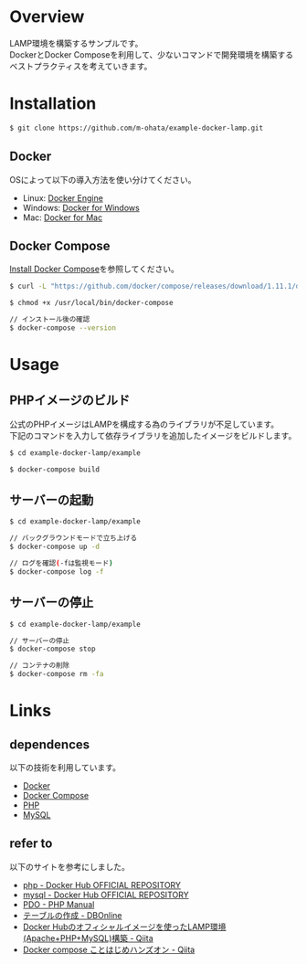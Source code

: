 # Overview

LAMP環境を構築するサンプルです。  
DockerとDocker Composeを利用して、少ないコマンドで開発環境を構築するベストプラクティスを考えていきます。

# Installation

```bash
$ git clone https://github.com/m-ohata/example-docker-lamp.git
```

## Docker

OSによって以下の導入方法を使い分けてください。

- Linux: [Docker Engine](https://docs.docker.com/engine/installation/)
- Windows: [Docker for Windows](https://docs.docker.com/docker-for-windows/install/)
- Mac: [Docker for Mac](https://docs.docker.com/docker-for-mac/install/)

## Docker Compose

[Install Docker Compose](https://docs.docker.com/compose/install/)を参照してください。

```Bash
$ curl -L "https://github.com/docker/compose/releases/download/1.11.1/docker-compose-$(uname -s)-$(uname -m)" -o /usr/local/bin/docker-compose

$ chmod +x /usr/local/bin/docker-compose

// インストール後の確認
$ docker-compose --version
```

# Usage

## PHPイメージのビルド

公式のPHPイメージはLAMPを構成する為のライブラリが不足しています。  
下記のコマンドを入力して依存ライブラリを追加したイメージをビルドします。

```Bash
$ cd example-docker-lamp/example

$ docker-compose build
```

## サーバーの起動

```Bash
$ cd example-docker-lamp/example

// バックグラウンドモードで立ち上げる
$ docker-compose up -d

// ログを確認(-fは監視モード)
$ docker-compose log -f
```

## サーバーの停止

```Bash
$ cd example-docker-lamp/example

// サーバーの停止
$ docker-compose stop

// コンテナの削除
$ docker-compose rm -fa
```

# Links

## dependences

以下の技術を利用しています。

- [Docker](https://www.docker.com/)
- [Docker Compose](https://docs.docker.com/compose/overview/)
- [PHP](http://php.net/manual/ja/index.php)
- [MySQL](https://www-jp.mysql.com/)

## refer to

以下のサイトを参考にしました。

- [php - Docker Hub OFFICIAL REPOSITORY](https://hub.docker.com/_/php/)
- [mysql - Docker Hub OFFICIAL REPOSITORY](https://hub.docker.com/_/mysql/)
- [PDO - PHP Manual](http://php.net/manual/ja/class.pdo.php)
- [テーブルの作成 - DBOnline](https://www.dbonline.jp/mysql/table/index1.html)
- [Docker Hubのオフィシャルイメージを使ったLAMP環境(Apache+PHP+MySQL)構築 - Qiita](http://qiita.com/naga3/items/be1a062075db9339762d)
- [Docker compose ことはじめハンズオン - Qiita](http://qiita.com/TsutomuNakamura/items/7e90e5efb36601c5bc8a)

